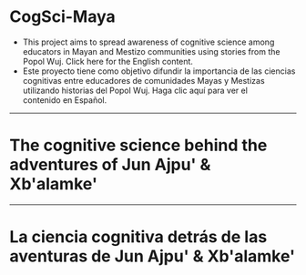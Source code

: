 # CogSci-Maya
- This project aims to spread awareness of cognitive science among educators in Mayan and Mestizo communities using stories from the Popol Wuj. Click here for the English content.  
- Este proyecto tiene como objetivo difundir la importancia de las ciencias cognitivas entre educadores de comunidades Mayas y Mestizas utilizando historias del Popol Wuj. Haga clic aquí para ver el contenido en Español.
  
___

# The cognitive science behind the adventures of Jun Ajpu' & Xb'alamke'

___

# La ciencia cognitiva detrás de las aventuras de Jun Ajpu' & Xb'alamke'
